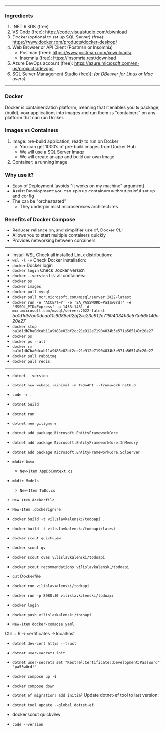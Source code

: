### 

---

### Ingredients

1. .NET 6 SDK (free)
2. VS Code (free): https://code.visualstudio.com/download
3. Docker (optional to set up SQL Server) (free): https://www.docker.com/products/docker-desktop/
4. Web Browser or API Client (Postman or Insomnia)
    - Postman  (free): https://www.postman.com/downloads/
    - Insomnia (free): https://insomnia.rest/download
5. Azure DevOps account (free): https://azure.microsoft.com/en-us/products/devops
6. SQL Server Management Studio (free)): 
    *(or DBeaver for Linux or Mac users)*

---

### Docker

Docker is containerization platform, meaning that it enables you to package, (build), your applications into images and run them as "containers" on any platform that can run Docker.


### Images vs Containers

1. Image: pre-build application, ready to run on Docker
    - You can get 1000's of pre-build images from Docker Hub
    - We will use a SQL Server Image
    - We will create an app and build our own Image
2. Container: a running image


### Why use it?

- Easy of Deployment (avoids "it works on my machine" argument)
- Assist Development: you can spin up containers without painful set up and config
- The can be "orchestrated"
    - They underpin most microservices architectures

### Benefits of Docker Compose

- Reduces reliance on, and simplifies use of, Docker CLI
- Allows you to start multiple containers quickly
- Provides networking between containers

---

- Install WSL
Check all installed Linux distributions: 
- ```wsl -l -v```
Check Docker installation:
- ```docker```
Docker login
- ```docker login```
Check Docker version
- ```docker --version```
List all containers:
- ```docker ps```
- ```docker images```
- ```docker pull mysql```
- ```docker pull mcr.microsoft.com/mssql/server:2022-latest```
- ```docker run -e 'ACCEPT=Y' -e 'SA_PASSWORD=Pa$$w0rd!' -e 'MSSQL_PID=Express' -p 1433:1433 -d mcr.microsoft.com/mssql/server:2022-latest```
*ba1d1db7ba0dcab11a9088e02bf2cc23e912e71904034b3e571a565140c20e27*
- ```docker stop ba1d1db7ba0dcab11a9088e02bf2cc23e912e71904034b3e571a565140c20e27```
- ```docker ps```
- ```docker ps --all```
- ```docker rm ba1d1db7ba0dcab11a9088e02bf2cc23e912e71904034b3e571a565140c20e27```
- ```docker pull rabbitmq```
- ```docker pull redis```

---

- ```dotnet --version```
- ```dotnet new webapi -minimal -n ToDoAPI --framework net6.0```
- ```code -r .```
- ```dotnet build```
- ```dotnet run```
- ```dotnet new gitignore```
- ```dotnet add package Microsoft.EntityFrameworkCore```
- ```dotnet add package Microsoft.EntityFrameworkCore.InMemory```
- ```dotnet add package Microsoft.EntityFrameworkCore.SqlServer```
- ```mkdir Data```
    - ```New-Item AppDbContext.cs```
- ```mkdir Models```
    - ```New-Item ToDo.cs```
- ```New-Item dockerfile```
- ```New-Item .dockerignore```
- ```docker build -t vilislavkalenski/todoapi .```
- ```docker build -t vilislavkalenski/todoapi:latest .```
- ```docker scout quickview```
- ```docker scout qv```
- ```docker scout cves vilislavkalenski/todoapi```
- ```docker scout recommendations vilislavkalenski/todoapi```

- cat Dockerfile

- ```docker run vilislavkalenski/todoapi```
- ```docker run -p 8080:80 vilislavkalenski/todoapi```

- ```docker login```
- ```docker push vilislavkalenski/todoapi```
- ```New-Item docker-compose.yaml```


Ctrl + R -> certificates -> localhost

- ```dotnet dev-cert https --trust```
- ```dotnet user-secrets init```
- ```dotnet user-secrets set "Kestrel:Certificates:Development:Password" "pa55w0rd!"```

- ```docker compose up -d```
- ```docker compose down```

- ```dotnet ef migrations add initial```
Update dotnet-ef tool to last version:
- ```dotnet tool update --global dotnet-ef```

- docker scout quickview

- ```code --version```